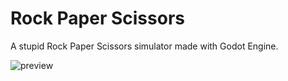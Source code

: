# Rock Paper Scissors

A stupid Rock Paper Scissors simulator made with Godot Engine.

![preview]("https://raw.githubusercontent.com/NicKoehler/RockPaperScissors/main/preview.gif")

